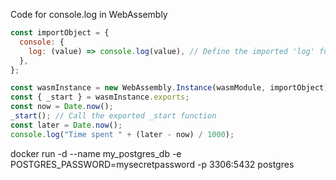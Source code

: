 Code for console.log in WebAssembly

```javascript
const importObject = {
  console: {
    log: (value) => console.log(value), // Define the imported 'log' function
  },
};

const wasmInstance = new WebAssembly.Instance(wasmModule, importObject);
const { _start } = wasmInstance.exports;
const now = Date.now();
_start(); // Call the exported _start function
const later = Date.now();
console.log("Time spent " + (later - now) / 1000);
```

docker run -d
--name my_postgres_db
-e POSTGRES_PASSWORD=mysecretpassword
-p 3306:5432
postgres
